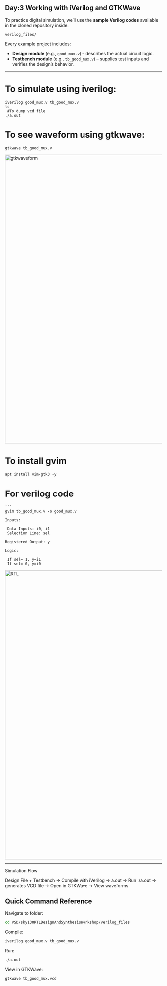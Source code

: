 ## Day:3 Working with iVerilog and GTKWave

To practice digital simulation, we’ll use the **sample Verilog codes** available in the cloned repository inside:

```
verilog_files/
```

Every example project includes:

* **Design module** (e.g., `good_mux.v`) – describes the actual circuit logic.
* **Testbench module** (e.g., `tb_good_mux.v`) – supplies test inputs and verifies the design’s behavior.

---
# To simulate using iverilog:

   ```
   iverilog good_mux.v tb_good_mux.v
   ls
    #To dump vcd file
   ./a.out
   ```
# To see waveform using gtkwave:
   ```
   gtkwave tb_good_mux.v
   ```
<img width="1051" height="927" alt="gtkwaveform" src="https://github.com/user-attachments/assets/3cf694ac-f987-416f-856a-7394a04734aa" />

# To install gvim
   ```
   apt install vim-gtk3 -y
   ```
# For verilog code
    ```
    gvim tb_good_mux.v -o good_mux.v  
   ```
Inputs:

    Data Inputs: i0, i1
    Selection Line: sel

Registered Output: y

Logic:

    If sel= 1, y=i1
    If sel= 0, y=i0
   ```


<img width="1495" height="928" alt="RTL" src="https://github.com/user-attachments/assets/c3a2a81a-d2be-4b4a-b102-83943f600f4b" />


---
Simulation Flow

Design File + Testbench
      ->
Compile with iVerilog → a.out
      ->
Run ./a.out → generates VCD file
      ->
Open in GTKWave → View waveforms

## Quick Command Reference

Navigate to folder:

```bash
cd VSD/sky130RTLDesignAndSynthesisWorkshop/verilog_files
```

Compile:

```bash
iverilog good_mux.v tb_good_mux.v
```

Run:

```bash
./a.out
```

View in GTKWave:

```bash
gtkwave tb_good_mux.vcd
```

